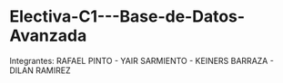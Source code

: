 # Electiva-C1---Base-de-Datos-Avanzada
Integrantes: RAFAEL PINTO - YAIR SARMIENTO - KEINERS BARRAZA - DILAN RAMIREZ
